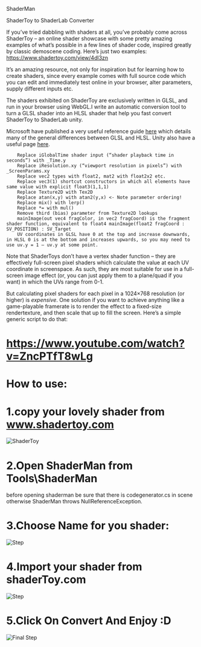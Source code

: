 ShaderMan

ShaderToy to ShaderLab Converter

If you’ve tried dabbling with shaders at all, you’ve probably come across ShaderToy – an online shader showcase with some pretty amazing examples of what’s possible in a few lines of shader code, inspired greatly by classic demoscene coding. Here’s just two examples: https://www.shadertoy.com/view/4dl3zn

It’s an amazing resource, not only for inspiration but for learning how to create shaders, since every example comes with full source code which you can edit and immediately test online in your browser, alter parameters, supply different inputs etc.

The shaders exhibited on ShaderToy are exclusively written in GLSL, and run in your browser using WebGL.I write an automatic conversion tool to turn a GLSL shader into an HLSL shader that help you fast convert ShaderToy to ShaderLab unity.

Microsoft have published a very useful reference guide [here](https://docs.microsoft.com/en-us/previous-versions/windows/apps/dn166865(v=win.10)) which details many of the general differences between GLSL and HLSL. Unity also have a useful page [here](https://docs.unity3d.com/Manual/SL-PlatformDifferences.html).
```
    Replace iGlobalTime shader input (“shader playback time in seconds”) with _Time.y
    Replace iResolution.xy (“viewport resolution in pixels”) with _ScreenParams.xy
    Replace vec2 types with float2, mat2 with float2x2 etc.
    Replace vec3(1) shortcut constructors in which all elements have same value with explicit float3(1,1,1)
    Replace Texture2D with Tex2D
    Replace atan(x,y) with atan2(y,x) <- Note parameter ordering!
    Replace mix() with lerp()
    Replace *= with mul()
    Remove third (bias) parameter from Texture2D lookups
    mainImage(out vec4 fragColor, in vec2 fragCoord) is the fragment shader function, equivalent to float4 mainImage(float2 fragCoord : SV_POSITION) : SV_Target
    UV coordinates in GLSL have 0 at the top and increase downwards, in HLSL 0 is at the bottom and increases upwards, so you may need to use uv.y = 1 – uv.y at some point.
```
Note that ShaderToys don’t have a vertex shader function – they are effectively full-screen pixel shaders which calculate the value at each UV coordinate in screenspace. As such, they are most suitable for use in a full-screen image effect (or, you can just apply them to a plane/quad if you want) in which the UVs range from 0-1.

But calculating pixel shaders for each pixel in a 1024×768 resolution (or higher) is *expensive*. One solution if you want to achieve anything like a game-playable framerate is to render the effect to a fixed-size rendertexture, and then scale that up to fill the screen. Here’s a simple generic script to do that:

# https://www.youtube.com/watch?v=ZncPTfT8wLg


# How to use:
# 1.copy your lovely shader from www.shadertoy.com
![ShaderToy](https://user-images.githubusercontent.com/16706911/33229710-44a67f1e-d1e9-11e7-9ed2-f338625b6c5d.jpg)

# 2.Open ShaderMan from Tools\ShaderMan
before opening shaderman be sure that there is codegenerator.cs in scene otherwise ShaderMan throws NullReferenceException.
# 3.Choose Name for you shader:
![Step](https://user-images.githubusercontent.com/16706911/33229605-db538f5e-d1e6-11e7-8563-a48a7df3ae60.png)

# 4.Import your shader from shaderToy.com
![Step](https://user-images.githubusercontent.com/16706911/33229653-1350acc4-d1e8-11e7-85d1-3f4613eed690.png)


# 5.Click On Convert And Enjoy :D
![Final Step](https://user-images.githubusercontent.com/16706911/33229663-366dc5ac-d1e8-11e7-81ec-4539a025f111.png)
